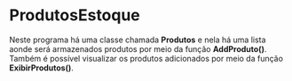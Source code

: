 # ProdutosEstoque
Neste programa há uma classe chamada **Produtos** e nela há uma lista aonde será armazenados produtos por meio da função **AddProduto()**. Também é possível visualizar os produtos adicionados por meio da função **ExibirProdutos()**.
